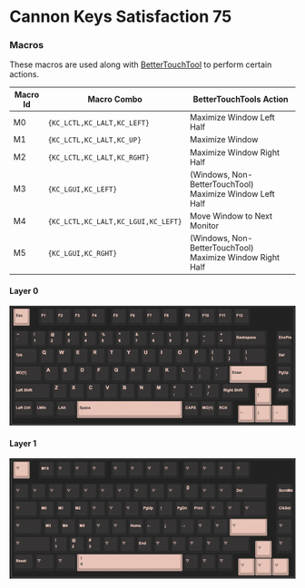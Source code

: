 # Cannon Keys Satisfaction 75

### Macros

These macros are used along with [BetterTouchTool](https://folivora.ai/) to perform certain actions.

| Macro Id | Macro Combo                         | BetterTouchTools Action                                   |
|----------|-------------------------------------|-----------------------------------------------------------|
| M0       | `{KC_LCTL,KC_LALT,KC_LEFT}`         | Maximize Window Left Half                                 |
| M1       | `{KC_LCTL,KC_LALT,KC_UP}`           | Maximize Window                                           |
| M2       | `{KC_LCTL,KC_LALT,KC_RGHT}`         | Maximize Window Right Half                                |
| M3       | `{KC_LGUI,KC_LEFT}`                 | (Windows, Non-BetterTouchTool) Maximize Window Left Half  |
| M4       | `{KC_LCTL,KC_LALT,KC_LGUI,KC_LEFT}` | Move Window to Next Monitor                               |
| M5       | `{KC_LGUI,KC_RGHT}`                 | (Windows, Non-BetterTouchTool) Maximize Window Right Half |


#### Layer 0
![alt text](images/s75_layer0.png)

#### Layer 1
![alt text](images/s75_layer1.png)


